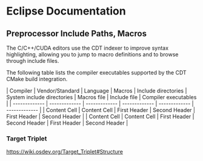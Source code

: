 # Eclipse Documentation 
## Preprocessor Include Paths, Macros

The C/C++/CUDA editors use the CDT indexer to improve syntax highlighting, allowing you to jump to macro definitions and to browse through include files.

The following table lists the compiler executables supported by the CDT CMake build integration.



| Compiler | Vendor/Standard  | Language | Macros  | Include directories | System include directories  | Macros file | Include file | Compiler executables |
| ------------- | ------------- | ------------- | ------------- | ------------- | ------------- |
| Content Cell  | Content Cell  | First Header  | Second Header | First Header  | Second Header |
| Content Cell  | Content Cell  | First Header  | Second Header | First Header  | Second Header |

### Target Triplet

https://wiki.osdev.org/Target_Triplet#Structure
